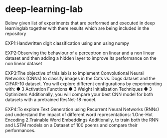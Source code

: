 # deep-learning-lab
Below given list of experiments that are performed and executed in deep learninglab together with there results which are being included in the repository


EXP1:Handwritten digit classification using ann using numpy


EXP2:Observing the behaviour of a perceptron on linear and a non linear dataset and then adding a hidden layer to improve its performance on the non linear dataset


EXP3:The objective of this lab is to implement Convolutional Neural Networks (CNNs) to classify images in the Cats vs. Dogs dataset and the CIFAR-10 dataset. You will explore different configurations by experimenting with:
● 3 Activation Functions
● 3 Weight Initialization Techniques
● 3 Optimizers
Additionally, you will compare your best CNN model for both datasets with a pretrained ResNet-18 model.


EXP4:To explore Text Generation using Recurrent Neural Networks (RNNs) and understand the impact of different word representations:
1.One-Hot Encoding
2.Trainable Word Embeddings Additionally, to train both the RNN and LSTM models on a Dataset of 100 poems and compare their performances.
